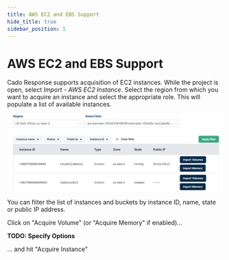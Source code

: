 ```yaml
---
title: AWS EC2 and EBS Support
hide_title: true
sidebar_position: 1
---
```

# AWS EC2 and EBS Support

Cado Response supports acquisition of EC2 instances. While the project is open, select *Import - AWS EC2 Instance*. Select the region from which you want to acquire an instance and select the appropriate role. This will populate a list of available instances.

![AWS EC2 Import](/img/aws-ec2.png)

You can filter the list of instances and buckets by instance ID, name, state or public IP address.

Click on "Acquire Volume" (or "Acquire Memory" if enabled)...

**TODO: Specify Options**

... and hit "Acquire Instance"